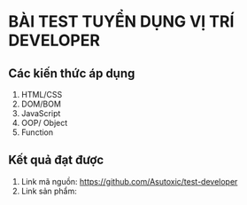 # BÀI TEST TUYỂN DỤNG VỊ TRÍ DEVELOPER

## Các kiến thức áp dụng
1. HTML/CSS
2. DOM/BOM
3. JavaScript
4. OOP/ Object
5. Function

## Kết quả đạt được
1. Link mã nguồn: https://github.com/Asutoxic/test-developer
2. Link sản phẩm: